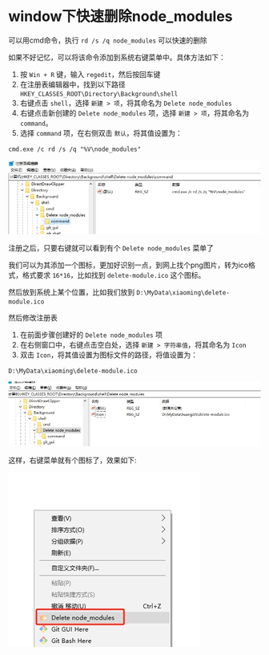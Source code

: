 # window下快速删除node_modules

可以用cmd命令，执行 `rd /s /q node_modules` 可以快速的删除

如果不好记忆，可以将该命令添加到系统右键菜单中。具体方法如下：

1. 按 `Win + R` 键，输入 `regedit`，然后按回车键
2. 在注册表编辑器中，找到以下路径 `HKEY_CLASSES_ROOT\Directory\Background\shell`
3. 右键点击 `shell`，选择 `新建 > 项`，将其命名为 `Delete node_modules`
4. 右键点击新创建的 `Delete node_modules` 项，选择 `新建 > 项`，将其命名为 `command`。
5. 选择 `command` 项，在右侧双击 `默认`，将其值设置为：

```shell
cmd.exe /c rd /s /q "%V\node_modules"
```

![](./img/wind-delete.png)

注册之后，只要右键就可以看到有个 `Delete node_modules` 菜单了



我们可以为其添加一个图标，更加好识别一点，到网上找个png图片，转为ico格式，格式要求 `16*16`，比如找到 `delete-module.ico` 这个图标。

然后放到系统上某个位置，比如我们放到 `D:\MyData\xiaoming\delete-module.ico`

然后修改注册表

1. 在前面步骤创建好的 `Delete node_modules` 项
2. 在右侧窗口中，右键点击空白处，选择 `新建 > 字符串值`，将其命名为 `Icon`
3. 双击 `Icon`，将其值设置为图标文件的路径，将值设置为：

```shell
D:\MyData\xiaoming\delete-module.ico
```

![](./img/wind-delete-icon.png)

这样，右键菜单就有个图标了，效果如下:

![](./img/wind-delete-2.png)